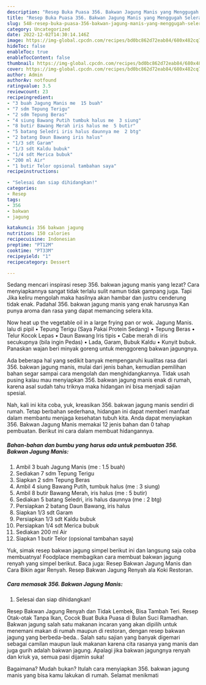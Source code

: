 ```yaml
---
description: "Resep Buka Puasa 356. Bakwan Jagung Manis yang Menggugah Selera"
title: "Resep Buka Puasa 356. Bakwan Jagung Manis yang Menggugah Selera"
slug: 548-resep-buka-puasa-356-bakwan-jagung-manis-yang-menggugah-selera
category: Uncategorized
date: 2022-12-02T14:30:14.146Z
image: https://img-global.cpcdn.com/recipes/bd0bc862d72eab84/680x482cq70/356-bakwan-jagung-manis-foto-resep-utama.jpg
hideToc: false
enableToc: true
enableTocContent: false
thumbnail: https://img-global.cpcdn.com/recipes/bd0bc862d72eab84/680x482cq70/356-bakwan-jagung-manis-foto-resep-utama.jpg
cover: https://img-global.cpcdn.com/recipes/bd0bc862d72eab84/680x482cq70/356-bakwan-jagung-manis-foto-resep-utama.jpg
author: Admin
authorAv: notfound
ratingvalue: 3.5
reviewcount: 23
recipeingredient:
- "3 buah Jagung Manis me  15 buah"
- "7 sdm Tepung Terigu"
- "2 sdm Tepung Beras"
- "4 siung Bawang Putih tumbuk halus me  3 siung"
- "8 butir Bawang Merah iris halus me  5 butir"
- "5 batang Seledri iris halus daunnya me  2 btg"
- "2 batang Daun Bawang iris halus"
- "1/3 sdt Garam"
- "1/3 sdt Kaldu bubuk"
- "1/4 sdt Merica bubuk"
- "200 ml Air"
- "1 butir Telor opsional tambahan saya"
recipeinstructions:

- "Selesai dan siap dihidangkan!"
categories:
- Resep
tags:
- 356
- bakwan
- jagung

katakunci: 356 bakwan jagung 
nutrition: 150 calories
recipecuisine: Indonesian
preptime: "PT12M"
cooktime: "PT33M"
recipeyield: "1"
recipecategory: Dessert

---
```



Sedang mencari inspirasi resep 356. bakwan jagung manis yang lezat? Cara menyiapkannya sangat tidak terlalu sulit namun tidak gampang juga. Tapi Jika keliru mengolah maka hasilnya akan hambar dan justru cenderung tidak enak. Padahal 356. bakwan jagung manis yang enak harusnya Kan punya aroma dan rasa yang dapat memancing selera kita.


Now heat up the vegetable oil in a large frying pan or wok. Jagung Manis. lalu di pipil • Tepung Terigu (Saya Pakai Protein Sedang) • Tepung Beras • Telur Kocok Lepas • Daun Bawang Iris tipis • Cabe merah di iris secukupnya (bila ingin Pedas) • Lada, Garam, Bubuk Kaldu • Kunyit bubuk. Panaskan wajan beri minyak goreng untuk menggoreng bakwan jagungnya.

Ada beberapa hal yang sedikit banyak mempengaruhi kualitas rasa dari 356. bakwan jagung manis, mulai dari jenis bahan, kemudian pemilihan bahan segar sampai cara mengolah dan menghidangkannya. Tidak usah pusing kalau mau menyiapkan 356. bakwan jagung manis enak di rumah, karena asal sudah tahu triknya maka hidangan ini bisa menjadi sajian spesial.


Nah, kali ini kita coba, yuk, kreasikan 356. bakwan jagung manis sendiri di rumah. Tetap berbahan sederhana, hidangan ini dapat memberi manfaat dalam membantu menjaga kesehatan tubuh kita. Anda dapat menyiapkan 356. Bakwan Jagung Manis memakai 12 jenis bahan dan 0 tahap pembuatan. Berikut ini cara dalam membuat hidangannya.

<!--inarticleads1-->

##### Bahan-bahan dan bumbu yang harus ada untuk pembuatan 356. Bakwan Jagung Manis:

1. Ambil 3 buah Jagung Manis (me : 1.5 buah)
1. Sediakan 7 sdm Tepung Terigu
1. Siapkan 2 sdm Tepung Beras
1. Ambil 4 siung Bawang Putih, tumbuk halus (me : 3 siung)
1. Ambil 8 butir Bawang Merah, iris halus (me : 5 butir)
1. Sediakan 5 batang Seledri, iris halus daunnya (me : 2 btg)
1. Persiapkan 2 batang Daun Bawang, iris halus
1. Siapkan 1/3 sdt Garam
1. Persiapkan 1/3 sdt Kaldu bubuk
1. Persiapkan 1/4 sdt Merica bubuk
1. Sediakan 200 ml Air
1. Siapkan 1 butir Telor (opsional tambahan saya)


Yuk, simak resep bakwan jagung simpel berikut ini dan langsung saja coba membuatnya! Foodplace membagikan cara membuat bakwan jagung renyah yang simpel berikut. Baca juga: Resep Bakwan Jagung Manis dan Cara Bikin agar Renyah. Resep Bakwan Jagung Renyah ala Koki Restoran. 

<!--inarticleads2-->

##### Cara memasak 356. Bakwan Jagung Manis:


1. Selesai dan siap dihidangkan!

Resep Bakwan Jagung Renyah dan Tidak Lembek, Bisa Tambah Teri. Resep Otak-otak Tanpa Ikan, Cocok Buat Buka Puasa di Bulan Suci Ramadhan. Bakwan jagung salah satu makanan incaran yang akan dipilih untuk menemani makan di rumah maupun di restoran, dengan resep bakwan jagung yang berbeda-beda.. Salah satu sajian yang banyak digemari sebagai camilan maupun lauk makanan karena cita rasanya yang manis dan juga gurih adalah bakwan jagung. Apalagi jika bakwan jagungnya renyah dan kriuk ya, semua pasi dijamin suka! 

Bagaimana? Mudah bukan? Itulah cara menyiapkan 356. bakwan jagung manis yang bisa kamu lakukan di rumah. Selamat menikmati
